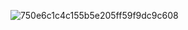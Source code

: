 ![750e6c1c4c155b5e205ff59f9dc9c608](https://github.com/user-attachments/assets/bb2e8c92-39e6-4b88-93ba-b23ee2b0af1d)
